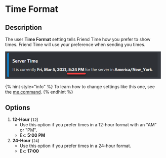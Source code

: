 # Time Format

## Description

The user **Time Format** setting tells Friend Time how you prefer to show times. Friend Time will use your preference when sending you times.

![](../../.gitbook/assets/image%20%2871%29.png)

{% hint style="info" %}
To learn how to change settings like this one, see the [me command](../../commands/user-commands/me.md).
{% endhint %}

## Options

1. **12-Hour** \(`12`\)
   * Use this option if you prefer times in a 12-hour format with an "AM" or "PM".
   * Ex: **5:00 PM**
2. **24-Hour** \(`24`\)
   * Use this option if you prefer times in a 24-hour format.
   * Ex: **17:00**


